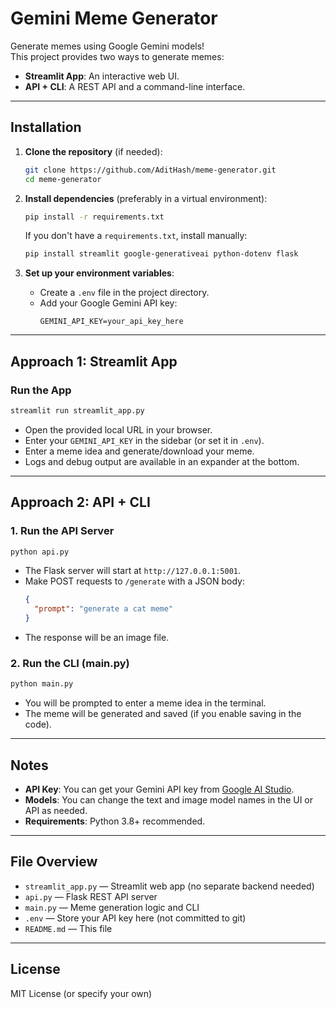# Gemini Meme Generator

Generate memes using Google Gemini models!  
This project provides two ways to generate memes:
- **Streamlit App**: An interactive web UI.
- **API + CLI**: A REST API and a command-line interface.

---

## Installation

1. **Clone the repository** (if needed):

   ```bash
   git clone https://github.com/AditHash/meme-generator.git
   cd meme-generator
   ```

2. **Install dependencies** (preferably in a virtual environment):

   ```bash
   pip install -r requirements.txt
   ```

   If you don't have a `requirements.txt`, install manually:

   ```bash
   pip install streamlit google-generativeai python-dotenv flask
   ```

3. **Set up your environment variables**:

   - Create a `.env` file in the project directory.
   - Add your Google Gemini API key:
     ```
     GEMINI_API_KEY=your_api_key_here
     ```

---

## Approach 1: Streamlit App

### Run the App

```bash
streamlit run streamlit_app.py
```

- Open the provided local URL in your browser.
- Enter your `GEMINI_API_KEY` in the sidebar (or set it in `.env`).
- Enter a meme idea and generate/download your meme.
- Logs and debug output are available in an expander at the bottom.

---

## Approach 2: API + CLI

### 1. Run the API Server

```bash
python api.py
```

- The Flask server will start at `http://127.0.0.1:5001`.
- Make POST requests to `/generate` with a JSON body:
  ```json
  {
    "prompt": "generate a cat meme"
  }
  ```
- The response will be an image file.

### 2. Run the CLI (main.py)

```bash
python main.py
```

- You will be prompted to enter a meme idea in the terminal.
- The meme will be generated and saved (if you enable saving in the code).

---

## Notes

- **API Key**: You can get your Gemini API key from [Google AI Studio](https://aistudio.google.com/app/apikey).
- **Models**: You can change the text and image model names in the UI or API as needed.
- **Requirements**: Python 3.8+ recommended.

---

## File Overview

- `streamlit_app.py` — Streamlit web app (no separate backend needed)
- `api.py` — Flask REST API server
- `main.py` — Meme generation logic and CLI
- `.env` — Store your API key here (not committed to git)
- `README.md` — This file

---

## License

MIT License (or specify your own)
